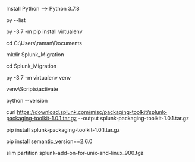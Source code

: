 Install Python --> Python 3.7.8

py --list

py -3.7 -m pip install virtualenv 

cd C:\Users\raman\Documents

mkdir Splunk_Migration

cd Splunk_Migration

py -3.7 -m virtualenv venv

venv\Scripts\activate

python --version

curl https://download.splunk.com/misc/packaging-toolkit/splunk-packaging-toolkit-1.0.1.tar.gz --output splunk-packaging-toolkit-1.0.1.tar.gz

pip install splunk-packaging-toolkit-1.0.1.tar.gz

pip install semantic_version==2.6.0

slim partition splunk-add-on-for-unix-and-linux_900.tgz
